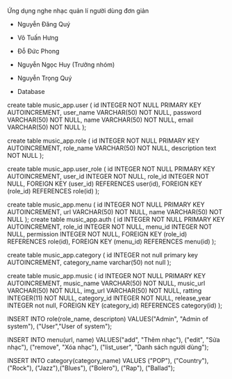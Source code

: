 Ứng dụng nghe nhạc quản lí người dùng đơn giản
- Nguyễn Đăng Quý
- Võ Tuấn Hưng
- Đỗ Đức Phong
- Nguyễn Ngọc Huy (Trưởng nhóm)
- Nguyễn Trọng Quý



- Database

create table music_app.user (
    id INTEGER NOT NULL PRIMARY KEY AUTOINCREMENT,
    user_name VARCHAR(50) NOT NULL,
    password VARCHAR(50) NOT NULL,
    name VARCHAR(50) NOT NULL,
    email VARCHAR(50) NOT NULL
);

create table music_app.role (
    id INTEGER NOT NULL PRIMARY KEY AUTOINCREMENT,
    role_name VARCHAR(50) NOT NULL,
    description text NOT NULL
);

create table music_app.user_role (
    id INTEGER NOT NULL PRIMARY KEY AUTOINCREMENT,
     user_id INTEGER NOT NULL,
     role_id INTEGER NOT NULL,
     FOREIGN KEY (user_id) REFERENCES user(id),
     FOREIGN KEY (role_id) REFERENCES role(id)
);


create table music_app.menu (
    id INTEGER NOT NULL PRIMARY KEY AUTOINCREMENT,
    url VARCHAR(50) NOT NULL,
    name VARCHAR(50) NOT NULL
);
create table music_app.auth (
    id INTEGER NOT NULL PRIMARY KEY AUTOINCREMENT,
    role_id INTEGER NOT NULL,
    menu_id INTEGER NOT NULL,
    permission INTEGER NOT NULL,
    FOREIGN KEY (role_id) REFERENCES role(id),
    FOREIGN KEY (menu_id) REFERENCES menu(id)
);

create table music_app.category (
    id INTEGER not null primary key AUTOINCREMENT,
    category_name varchar(50) not null
);

create table music_app.music (
    id INTEGER NOT NULL PRIMARY KEY AUTOINCREMENT,
    music_name VARCHAR(50) NOT NULL,
    music_url VARCHAR(50) NOT NULL,
    img_url VARCHAR(50) NOT NULL,
    ratting INTEGER(11) NOT NULL,
    category_id INTEGER NOT NULL,
    release_year INTEGER not null,
    FOREIGN KEY (category_id) REFERENCES category(id)
);

INSERT INTO role(role_name, descripton) VALUES("Admin", "Admin of system"),
("User","User of system");

INSERT INTO menu(url, name) VALUES("add", "Thêm nhạc"),
("edit", "Sửa nhạc"),
("remove", "Xóa nhạc"),
("list_user", "Danh sách người dùng");

INSERT INTO category(category_name) VALUES ("POP"), ("Country"), ("Rock"),
("Jazz"),("Blues"), ("Bolero"), ("Rap"), ("Ballad");

